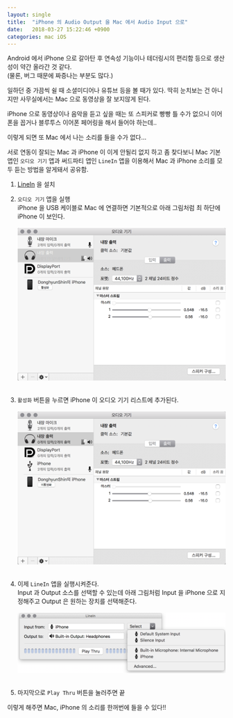 ```yaml
---
layout: single
title:  "iPhone 의 Audio Output 을 Mac 에서 Audio Input 으로"
date:   2018-03-27 15:22:46 +0900
categories: mac iOS
---
```


Android 에서 iPhone 으로 갈아탄 후 연속성 기능이나 테더링시의 편리함 등으로 생산성이 약간 올라간 것 같다.
<br />(물론, 버그 때문에 짜증나는 부분도 많다.)

일하던 중 가끔씩 쉴 때 소셜미디어나 유튜브 등을 볼 때가 있다. 딱히 눈치보는 건 아니지만 사무실에서는 Mac 으로 동영상을 잘 보지않게 된다.

iPhone 으로 동영상이나 음악을 듣고 싶을 때는 또 스피커로 빵빵 틀 수가 없으니 이어폰을 꼽거나 블루투스 이어폰 페어링을 해서 들어야 하는데..

이렇게 되면 또 Mac 에서 나는 소리를 들을 수가 없다...

서로 연동이 잘되는 Mac 과 iPhone 이 이게 안될리 없지 하고 좀 찾다보니 Mac 기본 앱인 `오디오 기기` 앱과 써드파티 앱인 `LineIn` 앱을 이용해서 Mac 과 iPhone 소리를 모두 듣는 방법을 알게돼서 공유함.

1. [LineIn](https://www.macupdate.com/app/mac/11333/linein) 을 설치
2. `오디오 기기` 앱을 실행<br />
    iPhone 을 USB 케이블로 Mac 에 연결하면 기본적으로 아래 그림처럼 최 하단에 iPhone 이 보인다.<br /><br />
    <img src="/assets/audio_inactive.png" width="640"><br /><br />
3. `활성화` 버튼을 누르면 iPhone 이 오디오 기기 리스트에 추가된다.<br /><br />
    <img src="/assets/audio_active.png" width="640"><br /><br />
4. 이제 `LineIn` 앱을 실행시켜준다.<br />
   Input 과 Output 소스를 선택할 수 있는데 아래 그림처럼 Input 을 iPhone 으로 지정해주고 Output 은 원하는 장치를 선택해준다.<br /><br />
    <img src="/assets/lineIn_select.png" width="640"><br /><br />

5. 마지막으로 `Play Thru` 버튼을 눌러주면 끝

이렇게 해주면 Mac, iPhone 의 소리를 한꺼번에 들을 수 있다!!
